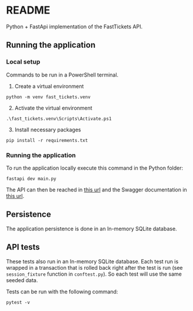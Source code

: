 # README

Python + FastApi implementation of the FastTickets API.

## Running the application

### Local setup

Commands to be run in a PowerShell terminal.

1. Create a virtual environment
```
python -m venv fast_tickets.venv
```
2. Activate the virtual environment
```
.\fast_tickets.venv\Scripts\Activate.ps1
```
3. Install necessary packages
```
pip install -r requirements.txt
```

### Running the application

To run the application locally execute this command in the Python folder:

```
fastapi dev main.py
```

The API can then be reached in [this url](http://127.0.0.1:8000/fast-tickets) and the Swagger documentation in [this url](http://127.0.0.1:8000/docs).

## Persistence

The application persistence is done in an In-memory SQLite database.

## API tests

These tests also run in an In-memory SQLite database. Each test run is wrapped in a transaction that is rolled back right after the test is run (see `session_fixture` function in `conftest.py`). So each test will use the same seeded data.

Tests can be run with the following command:

```
pytest -v
```
